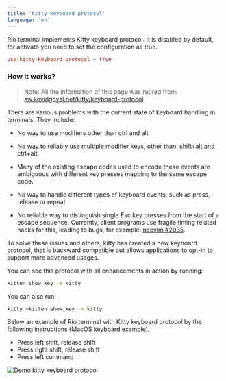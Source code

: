```yaml
---
title: 'Kitty keyboard protocol'
language: 'en'
---
```


Rio terminal implements Kitty keyboard protocol. It is disabled by default, for activate you need to set the configuration as true.

```toml
use-kitty-keyboard-protocol = true
```

### How it works?

> Note: All the information of this page was retired from: [sw.kovidgoyal.net/kitty/keyboard-protocol](https://sw.kovidgoyal.net/kitty/keyboard-protocol/)

There are various problems with the current state of keyboard handling in terminals. They include:

- No way to use modifiers other than ctrl and alt

- No way to reliably use multiple modifier keys, other than, shift+alt and ctrl+alt.

- Many of the existing escape codes used to encode these events are ambiguous with different key presses mapping to the same escape code.

- No way to handle different types of keyboard events, such as press, release or repeat

- No reliable way to distinguish single Esc key presses from the start of a escape sequence. Currently, client programs use fragile timing related hacks for this, leading to bugs, for example: [neovim #2035](https://github.com/neovim/neovim/issues/2035).

To solve these issues and others, kitty has created a new keyboard protocol, that is backward compatible but allows applications to opt-in to support more advanced usages.

You can see this protocol with all enhancements in action by running:

```sh
kitten show_key -m kitty
```

You can also run:

```sh
kitty +kitten show_key -m kitty
```

Below an example of Rio terminal with Kitty keyboard protocol by the following instructions (MacOS keyboard example).

- Press left shift, release shift
- Press right shift, release shift
- Press left command

![Demo kitty keyboard protocol](/assets/features/demo-kitty-keyboard-protocol.png)

